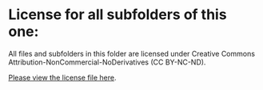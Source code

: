 # License for all subfolders of this one:

All files and subfolders in this folder are licensed under Creative Commons Attribution-NonCommercial-NoDerivatives (CC BY-NC-ND).

[Please view the license file here](LICENSE). 
